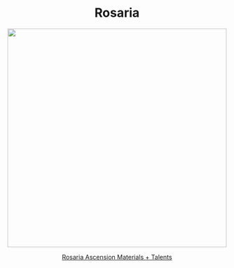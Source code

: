 <body>
  <div align="center">
    <h1> Rosaria </h1>
<img src="https://i.redd.it/3jyd726j54f61.png" width=500>
<p></p>
<a href="https://github.com/lihgrandini/characterstp/blob/main/Characters/Rosaria/Rosaria.rar">Rosaria Ascension Materials + Talents</a><br>
  
  </div>
</body>
